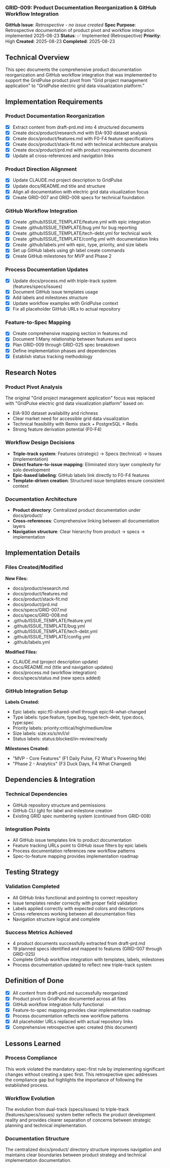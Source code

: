 ### GRID-009: Product Documentation Reorganization & GitHub Workflow Integration

**GitHub Issue**: *Retrospective - no issue created*
**Spec Purpose**: Retrospective documentation of product pivot and workflow integration implemented 2025-08-23
**Status**: ✅ Implemented (Retrospective)
**Priority**: High
**Created**: 2025-08-23
**Completed**: 2025-08-23

## Technical Overview

This spec documents the comprehensive product documentation reorganization and GitHub workflow integration that was implemented to support the GridPulse product pivot from "Grid project management application" to "GridPulse electric grid data visualization platform."

## Implementation Requirements

### Product Documentation Reorganization
- [x] Extract content from draft-prd.md into 4 structured documents
- [x] Create docs/product/research.md with EIA-930 dataset analysis
- [x] Create docs/product/features.md with F0-F4 feature specifications
- [x] Create docs/product/stack-fit.md with technical architecture analysis
- [x] Create docs/product/prd.md with product requirements document
- [x] Update all cross-references and navigation links

### Product Direction Alignment
- [x] Update CLAUDE.md project description to GridPulse
- [x] Update docs/README.md title and structure
- [x] Align all documentation with electric grid data visualization focus
- [x] Create GRID-007 and GRID-008 specs for technical foundation

### GitHub Workflow Integration
- [x] Create .github/ISSUE_TEMPLATE/feature.yml with epic integration
- [x] Create .github/ISSUE_TEMPLATE/bug.yml for bug reporting
- [x] Create .github/ISSUE_TEMPLATE/tech-debt.yml for technical work
- [x] Create .github/ISSUE_TEMPLATE/config.yml with documentation links
- [x] Create .github/labels.yml with epic, type, priority, and size labels
- [x] Set up GitHub labels using gh label create commands
- [x] Create GitHub milestones for MVP and Phase 2

### Process Documentation Updates
- [x] Update docs/process.md with triple-track system (features/specs/issues)
- [x] Document GitHub issue templates usage
- [x] Add labels and milestones structure
- [x] Update workflow examples with GridPulse context
- [x] Fix all placeholder GitHub URLs to actual repository

### Feature-to-Spec Mapping
- [x] Create comprehensive mapping section in features.md
- [x] Document 1:Many relationship between features and specs
- [x] Plan GRID-009 through GRID-025 spec breakdown
- [x] Define implementation phases and dependencies
- [x] Establish status tracking methodology

## Research Notes

### Product Pivot Analysis
The original "Grid project management application" focus was replaced with "GridPulse electric grid data visualization platform" based on:
- EIA-930 dataset availability and richness
- Clear market need for accessible grid data visualization
- Technical feasibility with Remix stack + PostgreSQL + Redis
- Strong feature derivation potential (F0-F4)

### Workflow Design Decisions
- **Triple-track system**: Features (strategic) → Specs (technical) → Issues (implementation)
- **Direct feature-to-issue mapping**: Eliminated story layer complexity for solo development
- **Epic-based labeling**: GitHub labels link directly to F0-F4 features
- **Template-driven creation**: Structured issue templates ensure consistent context

### Documentation Architecture
- **Product directory**: Centralized product documentation under docs/product/
- **Cross-references**: Comprehensive linking between all documentation layers
- **Navigation structure**: Clear hierarchy from product → specs → implementation

## Implementation Details

### Files Created/Modified
**New Files:**
- docs/product/research.md
- docs/product/features.md  
- docs/product/stack-fit.md
- docs/product/prd.md
- docs/specs/GRID-007.md
- docs/specs/GRID-008.md
- .github/ISSUE_TEMPLATE/feature.yml
- .github/ISSUE_TEMPLATE/bug.yml
- .github/ISSUE_TEMPLATE/tech-debt.yml
- .github/ISSUE_TEMPLATE/config.yml
- .github/labels.yml

**Modified Files:**
- CLAUDE.md (project description update)
- docs/README.md (title and navigation updates)
- docs/process.md (workflow integration)
- docs/specs/status.md (new specs added)

### GitHub Integration Setup
**Labels Created:**
- Epic labels: epic:f0-shared-shell through epic:f4-what-changed
- Type labels: type:feature, type:bug, type:tech-debt, type:docs, type:spec
- Priority labels: priority:critical/high/medium/low
- Size labels: size:xs/s/m/l/xl
- Status labels: status:blocked/in-review/ready

**Milestones Created:**
- "MVP - Core Features" (F1 Daily Pulse, F2 What's Powering Me)
- "Phase 2 - Analytics" (F3 Duck Days, F4 What Changed)

## Dependencies & Integration

### Technical Dependencies
- GitHub repository structure and permissions
- GitHub CLI (gh) for label and milestone creation
- Existing GRID spec numbering system (continued from GRID-008)

### Integration Points
- All GitHub issue templates link to product documentation
- Feature tracking URLs point to GitHub issue filters by epic labels
- Process documentation references new workflow patterns
- Spec-to-feature mapping provides implementation roadmap

## Testing Strategy

### Validation Completed
- All GitHub links functional and pointing to correct repository
- Issue templates render correctly with proper field validation
- Labels applied correctly with expected colors and descriptions
- Cross-references working between all documentation files
- Navigation structure logical and complete

### Success Metrics Achieved
- 4 product documents successfully extracted from draft-prd.md
- 19 planned specs identified and mapped to features (GRID-007 through GRID-025)
- Complete GitHub workflow integration with templates, labels, milestones
- Process documentation updated to reflect new triple-track system

## Definition of Done
- [x] All content from draft-prd.md successfully reorganized
- [x] Product pivot to GridPulse documented across all files
- [x] GitHub workflow integration fully functional
- [x] Feature-to-spec mapping provides clear implementation roadmap
- [x] Process documentation reflects new workflow patterns
- [x] All placeholder URLs replaced with actual repository links
- [x] Comprehensive retrospective spec created (this document)

## Lessons Learned

### Process Compliance
This work violated the mandatory spec-first rule by implementing significant changes without creating a spec first. This retrospective spec addresses the compliance gap but highlights the importance of following the established process.

### Workflow Evolution
The evolution from dual-track (specs/issues) to triple-track (features/specs/issues) system better reflects the product development reality and provides clearer separation of concerns between strategic planning and technical implementation.

### Documentation Structure
The centralized docs/product/ directory structure improves navigation and maintains clear boundaries between product strategy and technical implementation documentation.